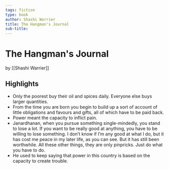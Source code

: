 ```yaml
---
tags: fiction
type: book
author: Shashi Warrier
title: The Hangman's Journal
sub-title: 
---
```


# The Hangman's Journal
by [[Shashi Warrier]]

## Highlights
* Only the poorest buy their oil and spices daily. Everyone else buys larger quantities.
* From the time you are born you begin to build up a sort of account of little obligations and favours and gifts, all of which have to be paid back.
* Power meant the capacity to inflict pain.
* Janardhanan, when you pursue something single-mindedly, you stand to lose a lot. If you want to be really good at anything, you have to be willing to lose something. I don’t know if I’m any good at what I do, but it has cost me peace in my later life, as you can see. But it has still been worthwhile. All these other things, they are only pinpricks. Just do what you have to do.
* He used to keep saying that power in this country is based on the capacity to create trouble.
